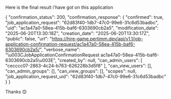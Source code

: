 Here is the final result i'have got on this application

{
  "confirmation_status": 200,
  "confirmation_response": {
    "confirmed": true,
    "job_application_request": "62d83f40-1db7-47c0-99e6-31c6d53badbc",
    "uid": "ac1a47a0-58ea-415b-baf6-6303690cb2a5",
    "modification_date": "2025-06-20T13:30:18Z",
    "creation_date": "2025-06-20T13:30:17Z",
    "public": false,
    "url": "https://hire-game.pertimm.dev/api/v1.1/job-application-confirmation-request/ac1a47a0-58ea-415b-baf6-6303690cb2a5/",
    "verbose_name": "\u003CJobApplicationConfirmationRequest ac1a47a0-58ea-415b-baf6-6303690cb2a5\u003E",
    "created_by": null,
    "can_admin_users": [
      "cecccc07-2863-4c24-b763-626228b3d5f8"
    ],
    "can_view_users": [],
    "can_admin_groups": [],
    "can_view_groups": [],
    "scopes": null,
    "job_application_request_uid": "62d83f40-1db7-47c0-99e6-31c6d53badbc"
  }
}


Thanks 😊 
